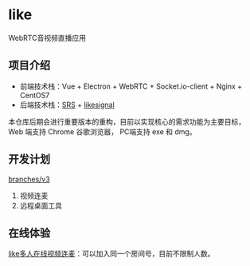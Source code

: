 # like
WebRTC音视频直播应用

## 项目介绍
- 前端技术栈：Vue + Electron + WebRTC + Socket.io-client + Nginx + CentOS7
- 后端技术栈：[SRS](https://github.com/ossrs/srs) + [likesignal](https://github.com/themages/likesignal)

本仓库后期会进行重要版本的重构，目前以实现核心的需求功能为主要目标，Web 端支持 Chrome 谷歌浏览器， PC端支持 exe 和 dmg。

## 开发计划
[branches/v3](https://github.com/themages/like/tree/v3)
1. 视频连麦
2. 远程桌面工具

## 在线体验
[like多人在线视频连麦](https://tv.canicode.cn)：可以加入同一个房间号，目前不限制人数。
